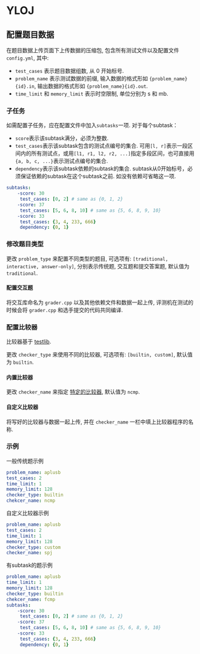 # YLOJ

## 配置题目数据

在题目数据上传页面下上传数据的压缩包, 
包含所有测试文件以及配置文件 `config.yml`, 其中:

- `test_cases` 表示题目数据组数, 从 0 开始标号.
- `problem_name` 表示测试数据的前缀, 
输入数据的格式形如 `{problem_name}{id}.in`, 
输出数据的格式形如 `{problem_name}{id}.out`.
- `time_limit` 和 `memory_limit` 表示时空限制, 
单位分别为 s 和 mb.

### 子任务

如需配置子任务，应在配置文件中加入`subtasks`一项. 对于每个subtask：

- `score`表示该subtask满分，必须为整数.
- `test_cases`表示该subtask包含的测试点编号的集合. 可用`[l, r]`表示一段区间内的所有测试点，或用`[l1, r1, l2, r2, ...]`指定多段区间，也可直接用`{a, b, c, ...}`表示测试点编号的集合.
- `dependency`表示该subtask依赖的subtask的集合. subtask从0开始标号，必须保证依赖的subtask在这个subtask之前. 如没有依赖可省略这一项.

```yaml
subtasks:
    -score: 30
     test_cases: [0, 2] # same as {0, 1, 2}
    -score: 37
     test_cases: [5, 6, 8, 10] # same as {5, 6, 8, 9, 10}
    -score: 33
     test_cases: {3, 4, 233, 666}
     dependency: {0, 1}
```

### 修改题目类型

更改 `problem_type` 来配置不同类型的题目, 
可选项有: `[traditional, interactive, answer-only]`, 
分别表示传统题, 交互题和提交答案题, 默认值为 `traditional`.

#### 配置交互题

将交互库命名为 `grader.cpp` 以及其他依赖文件和数据一起上传, 
评测机在测试的时候会将 `grader.cpp` 和选手提交的代码共同编译.

### 配置比较器

比较器基于 [testlib](https://github.com/MikeMirzayanov/testlib).

更改 `checker_type` 来使用不同的比较器, 
可选项有: `[builtin, custom]`, 默认值为 `builtin`.

#### 内置比较器

更改 `checker_name` 来指定 [特定的比较器](https://github.com/MikeMirzayanov/testlib/tree/master/checkers),
默认值为 `ncmp`.

#### 自定义比较器

将写好的比较器与数据一起上传, 并在 `checker_name` 一栏中填上比较器程序的名称.

### 示例

一般传统题示例

```yaml
problem_name: aplusb
test_cases: 2
time_limit: 1
memory_limit: 128
checker_type: builtin
chekcer_name: ncmp
```

自定义比较器示例

```yaml
problem_name: aplusb
test_cases: 2
time_limit: 1
memory_limit: 128
checker_type: custom
checker_name: spj
```

有subtask的题示例

```yaml
problem_name: aplusb
time_limit: 1
memory_limit: 128
checker_type: builtin
chekcer_name: fcmp
subtasks:
    -score: 30
     test_cases: [0, 2] # same as {0, 1, 2}
    -score: 37
     test_cases: [5, 6, 8, 10] # same as {5, 6, 8, 9, 10}
    -score: 33
     test_cases: {3, 4, 233, 666}
     dependency: {0, 1}
```
